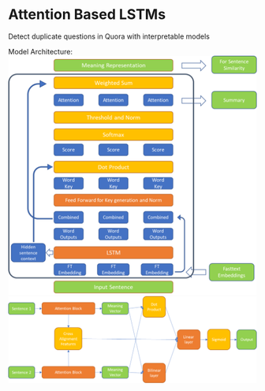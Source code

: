 # Attention Based LSTMs

Detect duplicate questions in Quora with interpretable models

Model Architecture:
![Attention Block for interpretation and summarization](https://github.com/Arunachalam-M/AttLSTM/blob/master/Architecture1.png)
![Complete Model for Duplicate detection](https://github.com/Arunachalam-M/AttLSTM/blob/master/Architecture2.png)
